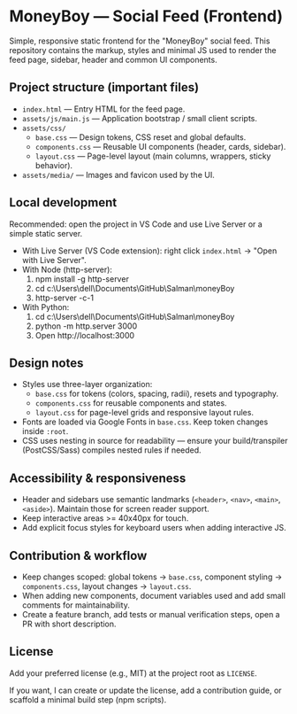 # MoneyBoy — Social Feed (Frontend)

Simple, responsive static frontend for the "MoneyBoy" social feed. This repository contains the markup, styles and minimal JS used to render the feed page, sidebar, header and common UI components.

## Project structure (important files)

- `index.html` — Entry HTML for the feed page.
- `assets/js/main.js` — Application bootstrap / small client scripts.
- `assets/css/`
  - `base.css` — Design tokens, CSS reset and global defaults.
  - `components.css` — Reusable UI components (header, cards, sidebar).
  - `layout.css` — Page-level layout (main columns, wrappers, sticky behavior).
- `assets/media/` — Images and favicon used by the UI.

## Local development

Recommended: open the project in VS Code and use Live Server or a simple static server.

- With Live Server (VS Code extension): right click `index.html` → "Open with Live Server".
- With Node (http-server):
  1. npm install -g http-server
  2. cd c:\Users\dell\Documents\GitHub\Salman\moneyBoy
  3. http-server -c-1
- With Python:
  1. cd c:\Users\dell\Documents\GitHub\Salman\moneyBoy
  2. python -m http.server 3000
  3. Open http://localhost:3000

## Design notes

- Styles use three-layer organization:
  - `base.css` for tokens (colors, spacing, radii), resets and typography.
  - `components.css` for reusable components and states.
  - `layout.css` for page-level grids and responsive layout rules.
- Fonts are loaded via Google Fonts in `base.css`. Keep token changes inside `:root`.
- CSS uses nesting in source for readability — ensure your build/transpiler (PostCSS/Sass) compiles nested rules if needed.

## Accessibility & responsiveness

- Header and sidebars use semantic landmarks (`<header>`, `<nav>`, `<main>`, `<aside>`). Maintain those for screen reader support.
- Keep interactive areas >= 40x40px for touch.
- Add explicit focus styles for keyboard users when adding interactive JS.

## Contribution & workflow

- Keep changes scoped: global tokens → `base.css`, component styling → `components.css`, layout changes → `layout.css`.
- When adding new components, document variables used and add small comments for maintainability.
- Create a feature branch, add tests or manual verification steps, open a PR with short description.

## License

Add your preferred license (e.g., MIT) at the project root as `LICENSE`.

If you want, I can create or update the license, add a contribution guide, or scaffold a minimal build step (npm scripts).

